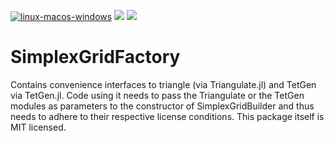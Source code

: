 [![linux-macos-windows](https://github.com/j-fu/SimplexGridFactory.jl/actions/workflows/ci.yml/badge.svg)](https://github.com/j-fu/SimplexGridFactory.jl/actions/workflows/ci.yml)
[![](https://img.shields.io/badge/docs-stable-blue.svg)](https://j-fu.github.io/SimplexGridFactory.jl/stable)
[![](https://img.shields.io/badge/docs-dev-blue.svg)](https://j-fu.github.io/SimplexGridFactory.jl/dev)


SimplexGridFactory
==================

Contains convenience  interfaces to triangle (via  Triangulate.jl) and
TetGen via TetGen.jl.  Code using it  needs to pass the Triangulate or
the   TetGen   modules   as   parameters   to   the   constructor   of
SimplexGridBuilder  and thus  needs to  adhere to  their respective
license conditions. This package itself is MIT licensed.


